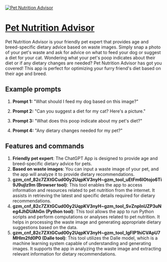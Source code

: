 [![Pet Nutrition Advisor](https://files.oaiusercontent.com/file-Np2aV77nWsKhYvgmccHjLA20?se=2123-10-17T15%3A40%3A10Z&sp=r&sv=2021-08-06&sr=b&rscc=max-age%3D31536000%2C%20immutable&rscd=attachment%3B%20filename%3D488f7283-53a8-4c08-acc1-9d532cd05121.png&sig=AKqQ252ITqp7r1C%2B1LUQ8VgGlLjU4To8cSIYFTugthA%3D)](https://chat.openai.com/g/g-4HaRJvjYY-pet-nutrition-advisor)

# [Pet Nutrition Advisor](https://chat.openai.com/g/g-4HaRJvjYY-pet-nutrition-advisor)

Pet Nutrition Advisor is your friendly pet expert that provides age and breed-specific dietary advice based on waste images. Simply snap a photo of your pet's waste and ask for advice on what to feed your dog or suggest a diet for your cat. Wondering what your pet's poop indicates about their diet or if any dietary changes are needed? Pet Nutrition Advisor has got you covered! This app is perfect for optimizing your furry friend's diet based on their age and breed.

## Example prompts

1. **Prompt 1:** "What should I feed my dog based on this image?"

2. **Prompt 2:** "Can you suggest a diet for my cat? Here's a picture."

3. **Prompt 3:** "What does this poop indicate about my pet's diet?"

4. **Prompt 4:** "Any dietary changes needed for my pet?"

## Features and commands

1. **Friendly pet expert**: The ChatGPT App is designed to provide age and breed-specific dietary advice for pets.
2. **Based on waste images**: You can input a waste image of your pet, and the app will analyze it to provide dietary recommendations.
3. **gzm_cnf_82c7ZXtGCud00y2UqpKV3nyH~gzm_tool_uEtFm6IOtojo6Ti9J9ujIz9m (Browser tool)**: This tool enables the app to access information and resources related to pet nutrition from the internet. It assists in retrieving the latest and specific details required for dietary recommendations.
4. **gzm_cnf_82c7ZXtGCud00y2UqpKV3nyH~gzm_tool_SvZnpInUZP3uNeg4JhDUAhGn (Python tool)**: This tool allows the app to run Python scripts and perform computations or analyses related to pet nutrition. It helps in processing the waste image and generating appropriate dietary suggestions based on the data.
5. **gzm_cnf_82c7ZXtGCud00y2UqpKV3nyH~gzm_tool_IgFlP1hiCVApU7MHlm2fd0P0 (Dalle tool)**: This tool utilizes the Dalle model, which is a machine learning system capable of understanding and generating images. It supports the app in analyzing the waste image and extracting relevant information for dietary recommendations.